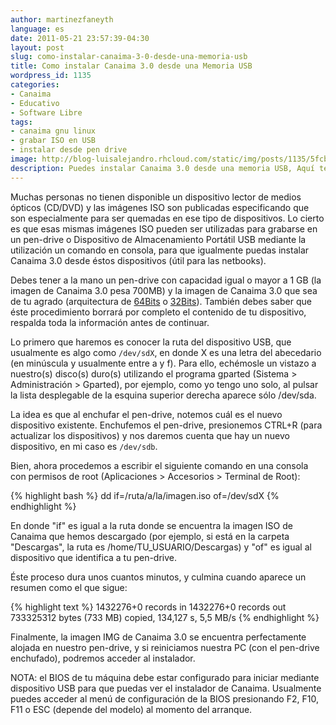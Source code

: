 ```yaml
---
author: martinezfaneyth
language: es
date: 2011-05-21 23:57:39-04:30
layout: post
slug: como-instalar-canaima-3-0-desde-una-memoria-usb
title: Como instalar Canaima 3.0 desde una Memoria USB
wordpress_id: 1135
categories:
- Canaima
- Educativo
- Software Libre
tags:
- canaima gnu linux
- grabar ISO en USB
- instalar desde pen drive
image: http://blog-luisalejandro.rhcloud.com/static/img/posts/1135/5fcb502607a1464343aa38691ed2a97a.jpg
description: Puedes instalar Canaima 3.0 desde una memoria USB, Aquí te explicamos como.
---
```


Muchas personas no tienen disponible un dispositivo lector de medios ópticos (CD/DVD) y las imágenes ISO son publicadas especificando que son especialmente para ser quemadas en ese tipo de dispositivos. Lo cierto es que esas mismas imágenes ISO pueden ser utilizadas para grabarse en un pen-drive o Dispositivo de Almacenamiento Portátil USB mediante la utilización un comando en consola, para que igualmente puedas instalar Canaima 3.0 desde éstos dispositivos (útil para las netbooks).

Debes tener a la mano un pen-drive con capacidad igual o mayor a 1 GB (la imagen de Canaima 3.0 pesa 700MB) y la imagen de Canaima 3.0 que sea de tu agrado (arquitectura de [64Bits](http://descargas.canaima.softwarelibre.gob.ve/canaima-3.0~estable_amd64.iso) o [32Bits](http://descargas.canaima.softwarelibre.gob.ve/canaima-3.0~estable_i386.iso)). También debes saber que éste procedimiento borrará por completo el contenido de tu dispositivo, respalda toda la información antes de continuar.

Lo primero que haremos es conocer la ruta del dispositivo USB, que usualmente es algo como `/dev/sdX`, en donde X es una letra del abecedario (en minúscula y usualmente entre a y f). Para ello, echémosle un vistazo a nuestro(s) disco(s) duro(s) utilizando el programa gparted (Sistema > Administración > Gparted), por ejemplo, como yo tengo uno solo, al pulsar la lista desplegable de la esquina superior derecha aparece sólo /dev/sda.

<span class="figure figure-100" data-figure-src="http://blog-luisalejandro.rhcloud.com/static/img/posts/1135/5fcb502607a1464343aa38691ed2a97a.jpg" data-figure-href="http://blog-luisalejandro.rhcloud.com/static/img/posts/1135/351f27168cd292c185585adbd59e0696.jpg"></span>

<!-- more -->

La idea es que al enchufar el pen-drive, notemos cuál es el nuevo dispositivo existente. Enchufemos el pen-drive, presionemos CTRL+R (para actualizar los dispositivos) y nos daremos cuenta que hay un nuevo dispositivo, en mi caso es `/dev/sdb`.

<span class="figure figure-100" data-figure-src="http://blog-luisalejandro.rhcloud.com/static/img/posts/1135/3e3abaadcda126145b0b556997749ef9.jpg" data-figure-href="http://blog-luisalejandro.rhcloud.com/static/img/posts/1135/e9c3e759d7e8fbe479320347e4f0f284.jpg"></span>

Bien, ahora procedemos a escribir el siguiente comando en una consola con permisos de root (Aplicaciones > Accesorios > Terminal de Root):

{% highlight bash %}
dd if=/ruta/a/la/imagen.iso of=/dev/sdX
{% endhighlight %}

En donde "if" es igual a la ruta donde se encuentra la imagen ISO de Canaima que hemos descargado (por ejemplo, si está en la carpeta "Descargas", la ruta es /home/TU_USUARIO/Descargas) y "of" es igual al dispositivo que identifica a tu pen-drive.

Éste proceso dura unos cuantos minutos, y culmina cuando aparece un resumen como el que sigue:

{% highlight text %}
1432276+0 records in
1432276+0 records out
733325312 bytes (733 MB) copied, 134,127 s, 5,5 MB/s
{% endhighlight %}

Finalmente, la imagen IMG de Canaima 3.0 se encuentra perfectamente alojada en nuestro pen-drive, y si reiniciamos nuestra PC (con el pen-drive enchufado), podremos acceder al instalador.

NOTA: el BIOS de tu máquina debe estar configurado para iniciar mediante dispositivo USB para que puedas ver el instalador de Canaima. Usualmente puedes acceder al menú de configuración de la BIOS presionando F2, F10, F11 o ESC (depende del modelo) al momento del arranque.
